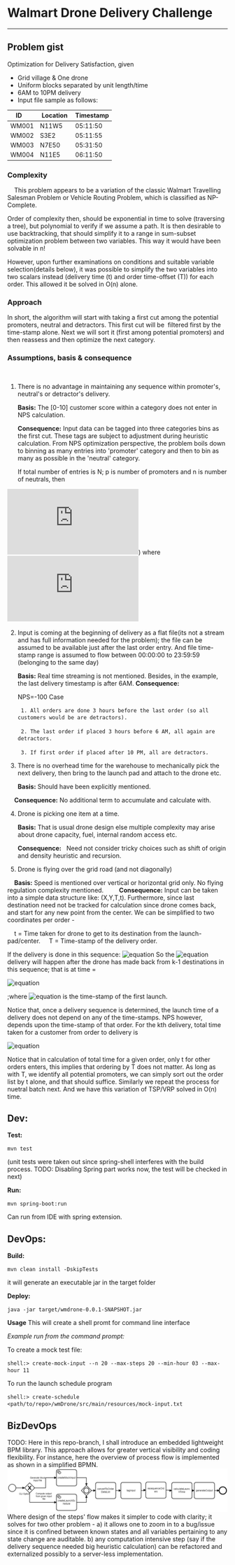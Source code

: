 # Walmart Drone Delivery Challenge


----------------
## Problem gist

Optimization for Delivery Satisfaction, given 

- Grid village & One drone
- Uniform blocks separated by unit length/time
- 6AM to 10PM delivery
- Input file sample as follows:  

| ID    | Location | Timestamp |
| ----- | -------- | --------- |
| WM001 | N11W5    | 05:11:50  |
| WM002 | S3E2     | 05:11:55  |
| WM003 | N7E50    | 05:31:50  |
| WM004 | N11E5    | 06:11:50  |

### Complexity   
    
This problem appears to be a variation of the classic Walmart Travelling Salesman Problem or Vehicle Routing Problem, which is classified as NP-Complete. 

Order of complexity then, should be exponential in time to solve (traversing a tree), but polynomial to verify if we assume a path. It is then desirable to use backtracking, that should simplify it to a range in sum-subset optimization problem between two variables. This way it would have been solvable in n! 

However, upon further examinations on conditions and suitable variable selection(details below), it was possible to simplify the two variables into two scalars instead (delivery time (t) and order time-offset (T)) for each order. This allowed it be solved in O(n) alone. 

### Approach

In short, the algorithm will start with taking a first cut among the potential promoters, neutral and detractors. This first cut will be  filtered first by the time-stamp alone. Next we will sort it (first among potential promoters) and then reassess and then optimize the next category.



### Assumptions, basis & consequence 
	       
1. There is no advantage in maintaining any sequence within promoter's, neutral's or detractor's delivery.
		
	**Basis:** The [0-10] customer score within a category does not enter in NPS calculation. 
		
	**Consequence:** Input data can be tagged into three categories bins as the first cut. These tags are subject to adjustment during heuristic calculation. From NPS optimization perspective, the problem boils down to binning as many entries into 'promoter' category and then to bin as many as possible in the 'neutral' category.

	If total number of entries is N; p is number of promoters and n is number of neutrals, then 

![equation](http://latex.codecogs.com/png.latex?NPS=((p-d)/N)*100))  where 
![equation](http://latex.codecogs.com/png.latex?d=N-p-n)
	

2. Input is coming at the beginning of delivery as a flat file(its not a stream and has full information needed for the problem); the file can be assumed to be available just after the last order entry. And file time-stamp range is assumed to flow between 00:00:00 to 23:59:59 (belonging to the same day)

	**Basis:** Real time streaming is not mentioned. Besides, in the example, the last delivery timestamp is after 6AM.
	**Consequence:**		

	 NPS=-100 Case  

		1. All orders are done 3 hours before the last order (so all customers would be are detractors). 

		2. The last order if placed 3 hours before 6 AM, all again are detractors.  

		3. If first order if placed after 10 PM, all are detractors.

3. There is no overhead time for the warehouse to mechanically pick the next delivery, then bring to the launch pad and attach to the drone etc. 
	 
	**Basis:** Should have been explicitly mentioned.

    **Consequence:** No additional term to accumulate and calculate with. 

4. Drone is picking one item at a time. 

	**Basis:** That is usual drone design else multiple complexity may arise about drone capacity, fuel, internal random access etc.
	
	**Consequence:**   Need not consider tricky choices such as shift of origin and density heuristic and recursion.

5. Drone is flying over the grid road (and not diagonally)
	
    **Basis:** Speed is mentioned over vertical or horizontal grid only. No flying regulation complexity mentioned. 
    
    **Consequence:** Input can be taken into a simple data structure like: (X,Y,T,t). Furthermore, since last destination need not be tracked for calculation since drone comes back, and start for any new point from the center. We can be simplified to two coordinates per order - 

    t = Time taken for drone to get to its destination from the launch-pad/center.
    
	T = Time-stamp of the delivery order.
	
If the delivery is done in this sequence: ![equation](http://latex.codecogs.com/png.latex?(t_{1},T_{1}),(t_{2},T_{2}),...(t_{n},T_{n})) 
	So the 	![equation](http://latex.codecogs.com/png.latex?k^{th}) delivery will happen after the drone has made back from k-1 destinations in this sequence; that is at time = 
	
![equation](http://latex.codecogs.com/png.latex?\tau+2*\sum_{i=1}^{k-1}t_{i}) 

;where ![equation](http://latex.codecogs.com/png.latex?\tau) is the time-stamp of the first launch.

Notice that, once a delivery sequence is determined, the launch time of a delivery does not depend on any of the time-stamps. NPS however, depends upon the time-stamp of that order. For the kth delivery, total time taken for a customer from order to delivery is 

![equation](http://latex.codecogs.com/png.latex?\tau+2*\sum_{i=1}^{k-1}t_{i}+t_{k}-T_{k})

Notice that in calculation of total time for a given order, only t for other orders enters, this implies that ordering by T does not matter. As long as with T, we identify all potential promoters, we can simply sort out the order list by t alone, and that should suffice. Similarly we repeat the process for nuetral batch next. And we have this variation of TSP/VRP solved in O(n) time. 


## Dev:

**Test:**
```
mvn test
```
(unit tests were taken out since spring-shell interferes with the build process. TODO: Disabling Spring part works now, the test will be checked in next) 

**Run:**
```
mvn spring-boot:run
```
Can run from IDE with spring extension. 

## DevOps:

**Build:**
```
mvn clean install -DskipTests
```

it will generate an executable jar in the target folder


**Deploy:**
``` 
java -jar target/wmdrone-0.0.1-SNAPSHOT.jar
```

**Usage**
This will create a shell promt for command line interface

*Example run from the command prompt:*

To create a mock test file:
```
shell:> create-mock-input --n 20 --max-steps 20 --min-hour 03 --max-hour 11
```
To run the launch schedule program
```
shell:> create-schedule <path/to/repo>/wmDrone/src/main/resources/mock-input.txt
```
## BizDevOps

TODO: Here in this repo-branch, I shall introduce an embedded lightweight BPM library. This approach allows for greater vertical visibility and coding flexibility. For instance, here the overview of process flow is implemented as shown in a simplified BPMN. 
	![methods flow](resources/../src/main/resources/wmDroneProc.png)
	Where design of the steps' flow makes it simpler to code with clarity; it solves for two other problem - 
a) it allows one to zoom in to a bug/issue since it is confined between known states and all variables pertaining to any state change are auditable. 
b) any computation intensive step (say if the delivery sequence needed big heuristic calculation) can be refactored and externalized possibly to a server-less implementation. 
